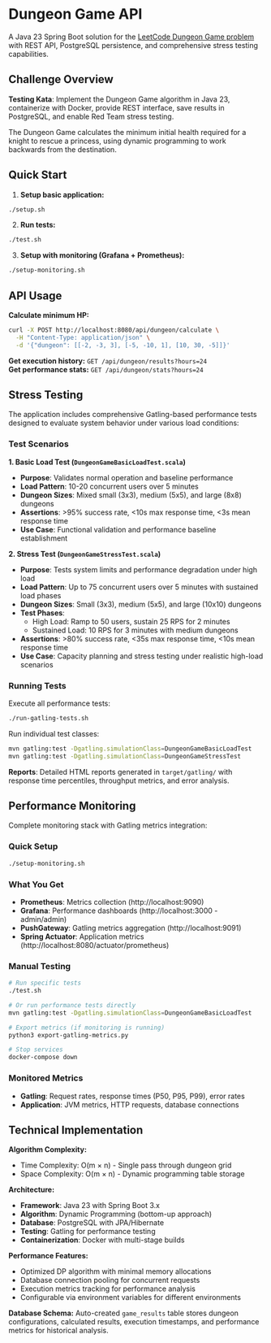 # Dungeon Game API

A Java 23 Spring Boot solution for the [LeetCode Dungeon Game problem](https://leetcode.com/problems/dungeon-game/description/) with REST API, PostgreSQL persistence, and comprehensive stress testing capabilities.

## Challenge Overview

**Testing Kata**: Implement the Dungeon Game algorithm in Java 23, containerize with Docker, provide REST interface, save results in PostgreSQL, and enable Red Team stress testing.

The Dungeon Game calculates the minimum initial health required for a knight to rescue a princess, using dynamic programming to work backwards from the destination.

## Quick Start

1. **Setup basic application:**
```bash
./setup.sh
```

2. **Run tests:**
```bash
./test.sh
```

3. **Setup with monitoring (Grafana + Prometheus):**
```bash
./setup-monitoring.sh
```

## API Usage

**Calculate minimum HP:**
```bash
curl -X POST http://localhost:8080/api/dungeon/calculate \
  -H "Content-Type: application/json" \
  -d '{"dungeon": [[-2, -3, 3], [-5, -10, 1], [10, 30, -5]]}'
```

**Get execution history:** `GET /api/dungeon/results?hours=24`  
**Get performance stats:** `GET /api/dungeon/stats?hours=24`

## Stress Testing

The application includes comprehensive Gatling-based performance tests designed to evaluate system behavior under various load conditions:

### Test Scenarios

**1. Basic Load Test (`DungeonGameBasicLoadTest.scala`)**
- **Purpose**: Validates normal operation and baseline performance
- **Load Pattern**: 10-20 concurrent users over 5 minutes
- **Dungeon Sizes**: Mixed small (3x3), medium (5x5), and large (8x8) dungeons
- **Assertions**: >95% success rate, <10s max response time, <3s mean response time
- **Use Case**: Functional validation and performance baseline establishment

**2. Stress Test (`DungeonGameStressTest.scala`)**
- **Purpose**: Tests system limits and performance degradation under high load
- **Load Pattern**: Up to 75 concurrent users over 5 minutes with sustained load phases
- **Dungeon Sizes**: Small (3x3), medium (5x5), and large (10x10) dungeons
- **Test Phases**:
  - High Load: Ramp to 50 users, sustain 25 RPS for 2 minutes
  - Sustained Load: 10 RPS for 3 minutes with medium dungeons
- **Assertions**: >80% success rate, <35s max response time, <10s mean response time
- **Use Case**: Capacity planning and stress testing under realistic high-load scenarios

### Running Tests

Execute all performance tests:
```bash
./run-gatling-tests.sh
```

Run individual test classes:
```bash
mvn gatling:test -Dgatling.simulationClass=DungeonGameBasicLoadTest
mvn gatling:test -Dgatling.simulationClass=DungeonGameStressTest
```

**Reports**: Detailed HTML reports generated in `target/gatling/` with response time percentiles, throughput metrics, and error analysis.

## Performance Monitoring

Complete monitoring stack with Gatling metrics integration:

### Quick Setup
```bash
./setup-monitoring.sh
```

### What You Get
- **Prometheus**: Metrics collection (http://localhost:9090)
- **Grafana**: Performance dashboards (http://localhost:3000 - admin/admin)
- **PushGateway**: Gatling metrics aggregation (http://localhost:9091)
- **Spring Actuator**: Application metrics (http://localhost:8080/actuator/prometheus)

### Manual Testing
```bash
# Run specific tests
./test.sh

# Or run performance tests directly
mvn gatling:test -Dgatling.simulationClass=DungeonGameBasicLoadTest

# Export metrics (if monitoring is running)
python3 export-gatling-metrics.py

# Stop services
docker-compose down
```

### Monitored Metrics
- **Gatling**: Request rates, response times (P50, P95, P99), error rates
- **Application**: JVM metrics, HTTP requests, database connections

## Technical Implementation

**Algorithm Complexity:**
- Time Complexity: O(m × n) - Single pass through dungeon grid
- Space Complexity: O(m × n) - Dynamic programming table storage

**Architecture:**
- **Framework**: Java 23 with Spring Boot 3.x
- **Algorithm**: Dynamic Programming (bottom-up approach)
- **Database**: PostgreSQL with JPA/Hibernate
- **Testing**: Gatling for performance testing
- **Containerization**: Docker with multi-stage builds

**Performance Features:**
- Optimized DP algorithm with minimal memory allocations
- Database connection pooling for concurrent requests  
- Execution metrics tracking for performance analysis
- Configurable via environment variables for different environments

**Database Schema:** 
Auto-created `game_results` table stores dungeon configurations, calculated results, execution timestamps, and performance metrics for historical analysis.
